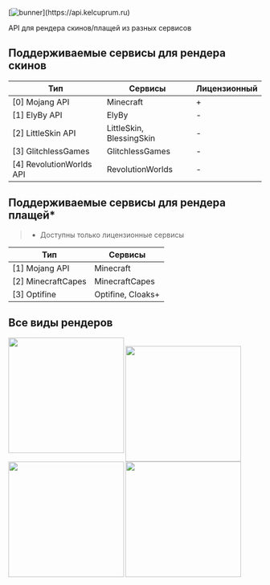 [![bunner](https://kelcuprum.ru/ass/budge/alina-api.svg?)](https://api.kelcuprum.ru)

API для рендера скинов/плащей из разных сервисов

Поддерживаемые сервисы для рендера скинов
-

Тип | Сервисы | Лицензионный
--- | --- | ---
[0] Mojang API | Minecraft | +
[1] ElyBy API | ElyBy | -
[2] LittleSkin API | LittleSkin, BlessingSkin | -
[3] GlitchlessGames | GlitchlessGames | -
[4] RevolutionWorlds API | RevolutionWorlds | -


Поддерживаемые сервисы для рендера плащей*
-

> * Доступны только лицензионные сервисы

Тип | Сервисы 
--- | --- 
[1] Mojang API | Minecraft
[2] MinecraftCapes | MinecraftCapes
[3] Optifine | Optifine, Cloaks+

Все виды рендеров
-

<img src="https://kelcuprum.ru/ass/budge/alina-api/full-size.svg" width="230px" align="left"><br>
<img src="https://kelcuprum.ru/ass/budge/alina-api/head.svg" width="230px" align="left"><br>
<img src="https://kelcuprum.ru/ass/budge/alina-api/avatar.svg" width="230px" align="left"><br>
<img src="https://kelcuprum.ru/ass/budge/alina-api/cape.svg" width="230px" align="left"><br>
<br>
